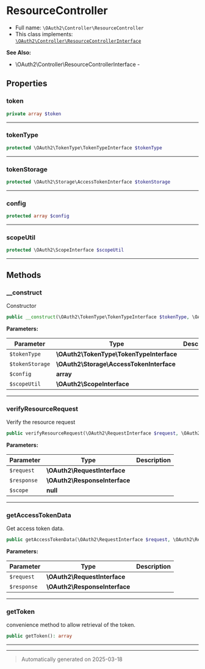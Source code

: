 
# ResourceController





* Full name: `\OAuth2\Controller\ResourceController`
* This class implements:
[`\OAuth2\Controller\ResourceControllerInterface`](./ResourceControllerInterface.md)

**See Also:**

* \OAuth2\Controller\ResourceControllerInterface - 



## Properties


### token



```php
private array $token
```






***

### tokenType



```php
protected \OAuth2\TokenType\TokenTypeInterface $tokenType
```






***

### tokenStorage



```php
protected \OAuth2\Storage\AccessTokenInterface $tokenStorage
```






***

### config



```php
protected array $config
```






***

### scopeUtil



```php
protected \OAuth2\ScopeInterface $scopeUtil
```






***

## Methods


### __construct

Constructor

```php
public __construct(\OAuth2\TokenType\TokenTypeInterface $tokenType, \OAuth2\Storage\AccessTokenInterface $tokenStorage, array $config = array(), \OAuth2\ScopeInterface $scopeUtil = null): mixed
```








**Parameters:**

| Parameter | Type | Description |
|-----------|------|-------------|
| `$tokenType` | **\OAuth2\TokenType\TokenTypeInterface** |  |
| `$tokenStorage` | **\OAuth2\Storage\AccessTokenInterface** |  |
| `$config` | **array** |  |
| `$scopeUtil` | **\OAuth2\ScopeInterface** |  |





***

### verifyResourceRequest

Verify the resource request

```php
public verifyResourceRequest(\OAuth2\RequestInterface $request, \OAuth2\ResponseInterface $response, null $scope = null): bool
```








**Parameters:**

| Parameter | Type | Description |
|-----------|------|-------------|
| `$request` | **\OAuth2\RequestInterface** |  |
| `$response` | **\OAuth2\ResponseInterface** |  |
| `$scope` | **null** |  |





***

### getAccessTokenData

Get access token data.

```php
public getAccessTokenData(\OAuth2\RequestInterface $request, \OAuth2\ResponseInterface $response): array|null
```








**Parameters:**

| Parameter | Type | Description |
|-----------|------|-------------|
| `$request` | **\OAuth2\RequestInterface** |  |
| `$response` | **\OAuth2\ResponseInterface** |  |





***

### getToken

convenience method to allow retrieval of the token.

```php
public getToken(): array
```












***


***
> Automatically generated on 2025-03-18
